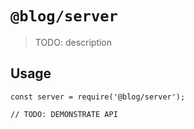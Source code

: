 # `@blog/server`

> TODO: description

## Usage

```
const server = require('@blog/server');

// TODO: DEMONSTRATE API
```
